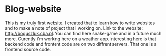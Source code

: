 # Blog-website
This is my truly first website. I created that to learn how to write websites and to make a note of project that i working on.
Link to the website: http://boguszluk.cba.pl.
You can find here snake-game and in a future much more. Curently i'm working here on a weather app. Interesting here is that backend code and frontent code are on two diffrent servers. That one is a frontend source code.
